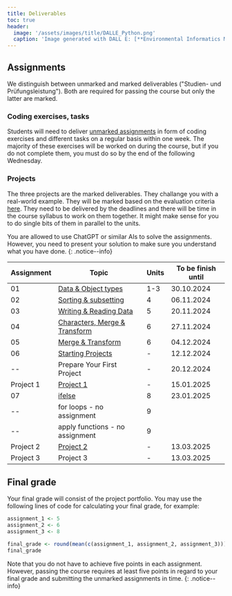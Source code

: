 ```yaml
---
title: Deliverables
toc: true
header:
  image: '/assets/images/title/DALLE_Python.png'
  caption: 'Image generated with DALL E: [**Environmental Informatics Marburg**](https://www.uni-marburg.de/en/fb19/disciplines/physisch/environmentalinformatics)'
---
```


## Assignments
We distinguish between unmarked and marked deliverables ("Studien- und Prüfungsleistung"). 
Both are required for passing the course but only the latter are marked.

### Coding exercises, tasks
Students will need to deliver [unmarked assignments](/moer-bsc-base-python/unit10/unit10-01_Intro.html) in form of coding exercises and different tasks on a regular basis within one week. The majority of these exercises will be worked on during the course, but if you do not complete them, you must do so by the end of the following Wednesday.

### Projects
The three projects are the marked deliverables. They challange you with a real-world example. They will be marked based on the evaluation criteria [here](/moer-bsc-base-python/unit11/unit11-01_project_guidelines.html). They need to be delivered by the deadlines and there will be time in the course syllabus to work on them together. It might make sense for you to do single bits of them in parallel to the units.


You are allowed to use ChatGPT or similar AIs to solve the assignments. However, you need to present your solution to make sure you understand what you have done.
{: .notice--info}

| Assignment | Topic                                                                             | Units | To be finish until |
|------------|-----------------------------------------------------------------------------------|-------|---------------------|
| 01         | [Data & Object types](/moer-bsc-base-r/unit10/unit10-assignment01.html)           | 1-3   | 30.10.2024         |
| 02         | [Sorting & subsetting](/moer-bsc-base-r/unit10/unit10-assignment02.html)          | 4     | 06.11.2024         |
| 03         | [Writing & Reading Data](/moer-bsc-base-r/unit10/unit10-assignment03.html)        | 5     | 20.11.2024         |
| 04         | [Characters, Merge & Transform](/moer-bsc-base-r/unit10/unit10-assignment04.html) | 6     | 27.11.2024         |
| 05         | [Merge & Transform](/moer-bsc-base-r/unit10/unit10-assignment05.html)             | 6     | 04.12.2024         |
| 06         | [Starting Projects](/moer-bsc-base-r/unit10/unit10-assignment06.html)             | -     | 12.12.2024         |
| --         | Prepare Your First Project                                                        | -     | 20.12.2024         |
| Project 1  | [Project 1](/moer-bsc-base-r/unit12/unit12-02_project1.html)                      | -     | 15.01.2025         |
| 07         | [ifelse](/moer-bsc-base-r/unit10/unit10-assignment07.html)                        | 8     | 23.01.2025         |
| --         | for loops - no assignment                                                         | 9     |                    |
| --         | apply functions - no assignment                                                   | 9     |                    |
| Project 2  | [Project 2](/moer-bsc-base-r/unit12/unit12-03_project2.html)                      | -     | 13.03.2025         |
| Project 3  | Project 3                                                                         | -     | 13.03.2025         |

<!-- | Assignment | Exercise                   | Read & take quiz to chapter  | To be finish until |
|------------|----------------------------|------------------------------|--------------------|
| 01         | Exercise Unit01            | Units01-02                   | 19.04.2024         |
| 02         | Exercise Unit 02-03        | Units03-04                   | 26.04.2024         |
| 03         | Exercise Unit 03 (Task 1-2)| Unit04 again                 | 03.05.2024         |
| 04         | Exercise Unit 03 (Task 3-5)| Unit04 again                 | 10.05.2024         |
| 05         | Exercise Unit 04           | Unit05                       | 17.05.2024         |
| 06         | Exercise Unit 05           | Unit06                       | 24.05.2024         |
| 07         | Exercise Unit 06           | Unit07                       | 07.06.2024         |
| 08         | Exercise Unit 07, Task 1   | Unit 07 again                | 13.06.2024         | 
| 09         | Exercise Unit 07, Task 2   | Skim all Units, Questions?   | 21.06.2024         | 
| 10         | Exercise Unit 08 (Task1, 2)| Unit09                       | 28.06.2024         |
 -->



## Final grade
Your final grade will consist of the project portfolio.
You may use the following lines of code for calculating your final grade, for example:

```r
assignment_1 <- 5
assignment_2 <- 6
assignment_3 <- 8

final_grade <- round(mean(c(assignment_1, assignment_2, assignment_3)))
final_grade
```

Note that you do not have to achieve five points in each assignment.
However, passing the course requires at least five points in regard to your final grade and submitting the unmarked assignments in time.
{: .notice--info}






